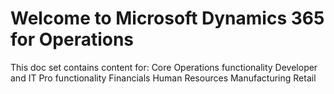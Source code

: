 # <a name="welcome-to-microsoft-dynamics-365-for-operations"></a>Welcome to Microsoft Dynamics 365 for Operations
This doc set contains content for: Core Operations functionality Developer and IT Pro functionality Financials Human Resources Manufacturing Retail


<!--HONumber=Feb17_HO3-->


